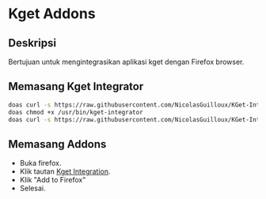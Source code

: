 # Kget Addons

## Deskripsi

Bertujuan untuk mengintegrasikan aplikasi kget dengan Firefox browser.

## Memasang Kget Integrator

```bash
doas curl -s https://raw.githubusercontent.com/NicolasGuilloux/KGet-Integrator/master/kget-integrator -o /usr/bin/kget-integrator
doas chmod +x /usr/bin/kget-integrator
doas curl -s https://raw.githubusercontent.com/NicolasGuilloux/KGet-Integrator/master/Conf/com.kgetdm.firefox.json -o /usr/lib/mozilla/native-messaging-hosts/com.kgetdm.firefox.json
```

## Memasang Addons

* Buka firefox.
* Klik tautan <a href="https://addons.mozilla.org/en-US/firefox/addon/kget-integration/" target="_blank">Kget Integration</a>.
* Klik "Add to Firefox"
* Selesai.

